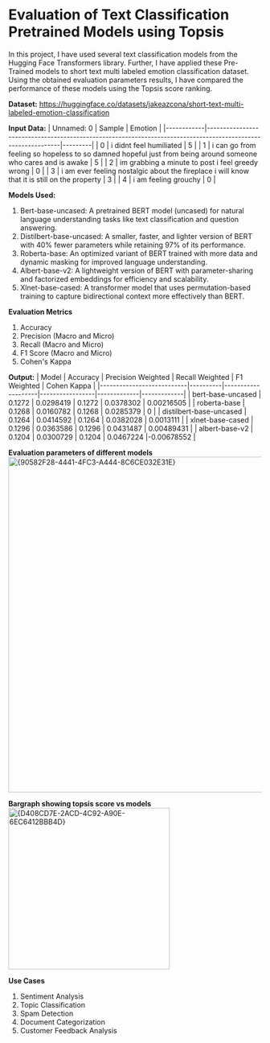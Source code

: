 # Evaluation of Text Classification Pretrained Models using Topsis

In this project, I have used several text classification models from the Hugging Face Transformers library. Further, I have applied these Pre-Trained models to short text multi labeled emotion classification dataset. Using the obtained evaluation parameters results, I have compared the performance of these models using the Topsis score ranking. 

**Dataset:** https://huggingface.co/datasets/jakeazcona/short-text-multi-labeled-emotion-classification

**Input Data:**
| Unnamed: 0 | Sample                                                                                                       | Emotion |
|------------|--------------------------------------------------------------------------------------------------------------|---------|
| 0          | i didnt feel humiliated                                                                                      | 5       |
| 1          | i can go from feeling so hopeless to so damned hopeful just from being around someone who cares and is awake | 5       |
| 2          | im grabbing a minute to post i feel greedy wrong                                                             | 0       |
| 3          | i am ever feeling nostalgic about the fireplace i will know that it is still on the property                 | 3       |
| 4          | i am feeling grouchy                                                                                         | 0       |

**Models Used:**
1. Bert-base-uncased: A pretrained BERT model (uncased) for natural language understanding tasks like text classification and question answering.
2. Distilbert-base-uncased: A smaller, faster, and lighter version of BERT with 40% fewer parameters while retaining 97% of its performance.
3. Roberta-base: An optimized variant of BERT trained with more data and dynamic masking for improved language understanding.
4. Albert-base-v2: A lightweight version of BERT with parameter-sharing and factorized embeddings for efficiency and scalability.
5. Xlnet-base-cased: A transformer model that uses permutation-based training to capture bidirectional context more effectively than BERT.

**Evaluation Metrics**
1. Accuracy
2. Precision (Macro and Micro)
3. Recall (Macro and Micro)
4. F1 Score (Macro and Micro)
5. Cohen's Kappa

**Output:**
| Model                     | Accuracy | Precision Weighted | Recall Weighted | F1 Weighted | Cohen Kappa |
|---------------------------|----------|--------------------|-----------------|-------------|-------------|
| bert-base-uncased         | 0.1272   | 0.0298419          | 0.1272          | 0.0378302   | 0.00216505  |
| roberta-base              | 0.1268   | 0.0160782          | 0.1268          | 0.0285379   | 0           |
| distilbert-base-uncased   | 0.1264   | 0.0414592          | 0.1264          | 0.0382028   | 0.0013111   |
| xlnet-base-cased          | 0.1296   | 0.0363586          | 0.1296          | 0.0431487   | 0.00489431  |
| albert-base-v2            | 0.1204   | 0.0300729          | 0.1204          | 0.0467224   |-0.00678552  |

**Evaluation parameters of different models**
<img width="667" alt="{90582F28-4441-4FC3-A444-8C6CE032E31E}" src="https://github.com/user-attachments/assets/ca52ba2d-5221-45d6-9128-01964000f333" />

**Bargraph showing topsis score vs models**
<img width="321" alt="{D408CD7E-2ACD-4C92-A90E-6EC6412BBB4D}" src="https://github.com/user-attachments/assets/dff2704c-af98-4b69-9d6b-6dcc8b631492" />

**Use Cases**
1. Sentiment Analysis
2. Topic Classification
3. Spam Detection
4. Document Categorization
5. Customer Feedback Analysis
